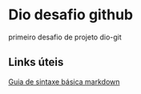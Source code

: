 # Dio desafio github
primeiro desafio de projeto dio-git

## Links úteis
[Guia de sintaxe básica markdown](https://www.markdownguide.org/basic-syntax/)
